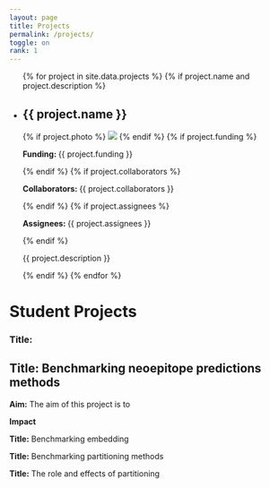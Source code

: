 ```yaml
---
layout: page
title: Projects
permalink: /projects/
toggle: on
rank: 1
---
```




<div class="lab-wrapper">
    <ul class="lab-list">
    {% for project in site.data.projects %}
    {% if project.name and project.description %}
        <li>
            <h2>{{ project.name }}</h2>
            {% if project.photo %}
                <img class="float-right projects-photo" src="{{ project.photo | prepend: site.images_dir | prepend: site.baseurl }}">
            {% endif %}
            {% if project.funding %}
                <p><b>Funding: </b>{{ project.funding }}</p>
            {% endif %}
            {% if project.collaborators %}
                <p><b>Collaborators: </b>{{ project.collaborators }}</p>
            {% endif %}
            {% if project.assignees %}
                <p><b>Assignees: </b>{{ project.assignees }}</p>
            {% endif %}
            <p>{{ project.description }}</p>
        </li>
    {% endif %}
    {% endfor %}
    </ul>
</div>

# Student Projects

### Title:

##  **Title:** Benchmarking neoepitope predictions methods


**Aim:**
The aim of this project is to


**Impact**


**Title:** Benchmarking embedding


**Title:** Benchmarking partitioning methods


**Title:** The role and effects of partitioning
